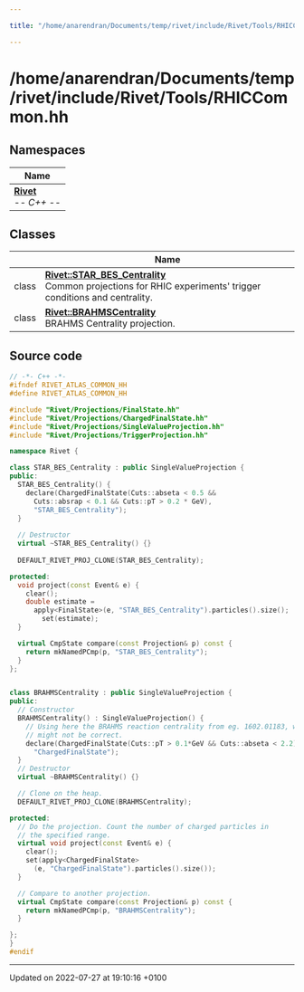 ```yaml
---

title: "/home/anarendran/Documents/temp/rivet/include/Rivet/Tools/RHICCommon.hh"

---
```


# /home/anarendran/Documents/temp/rivet/include/Rivet/Tools/RHICCommon.hh



## Namespaces

| Name           |
| -------------- |
| **[Rivet](http://example.org/namespaces/namespacerivet/)** <br>-*- C++ -*-  |

## Classes

|                | Name           |
| -------------- | -------------- |
| class | **[Rivet::STAR_BES_Centrality](http://example.org/classes/classrivet_1_1star__bes__centrality/)** <br>Common projections for RHIC experiments' trigger conditions and centrality.  |
| class | **[Rivet::BRAHMSCentrality](http://example.org/classes/classrivet_1_1brahmscentrality/)** <br>BRAHMS Centrality projection.  |




## Source code

```cpp
// -*- C++ -*-
#ifndef RIVET_ATLAS_COMMON_HH
#define RIVET_ATLAS_COMMON_HH

#include "Rivet/Projections/FinalState.hh"
#include "Rivet/Projections/ChargedFinalState.hh"
#include "Rivet/Projections/SingleValueProjection.hh"
#include "Rivet/Projections/TriggerProjection.hh"

namespace Rivet {

class STAR_BES_Centrality : public SingleValueProjection {
public:
  STAR_BES_Centrality() {
    declare(ChargedFinalState(Cuts::abseta < 0.5 &&
      Cuts::absrap < 0.1 && Cuts::pT > 0.2 * GeV),
      "STAR_BES_Centrality");
  }
  
  // Destructor
  virtual ~STAR_BES_Centrality() {}
  
  DEFAULT_RIVET_PROJ_CLONE(STAR_BES_Centrality);

protected:
  void project(const Event& e) {
    clear();
    double estimate = 
      apply<FinalState>(e, "STAR_BES_Centrality").particles().size();
        set(estimate);
  }

  virtual CmpState compare(const Projection& p) const {
    return mkNamedPCmp(p, "STAR_BES_Centrality");
  }
};


class BRAHMSCentrality : public SingleValueProjection {
public:
  // Constructor
  BRAHMSCentrality() : SingleValueProjection() {
    // Using here the BRAHMS reaction centrality from eg. 1602.01183, which
    // might not be correct.
    declare(ChargedFinalState(Cuts::pT > 0.1*GeV && Cuts::abseta < 2.2),
      "ChargedFinalState");
  }
  // Destructor
  virtual ~BRAHMSCentrality() {}

  // Clone on the heap.
  DEFAULT_RIVET_PROJ_CLONE(BRAHMSCentrality);

protected:
  // Do the projection. Count the number of charged particles in
  // the specified range.
  virtual void project(const Event& e) {
    clear();
    set(apply<ChargedFinalState>
      (e, "ChargedFinalState").particles().size());
  }

  // Compare to another projection.
  virtual CmpState compare(const Projection& p) const {
    return mkNamedPCmp(p, "BRAHMSCentrality");
  }

};
}
#endif
```


-------------------------------

Updated on 2022-07-27 at 19:10:16 +0100
